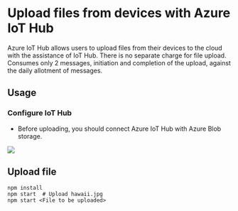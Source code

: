 # Upload files from devices with Azure IoT Hub

Azure IoT Hub allows users to upload files from their devices to the cloud with the assistance of IoT Hub.
There is no separate charge for file upload. Consumes only 2 messages,  initiation and completion of the upload, against the daily allotment of messages.

## Usage

### Configure IoT Hub
* Before uploading, you should connect Azure IoT Hub with Azure Blob storage.

![](https://docs.microsoft.com/ja-jp/azure/iot-hub/media/iot-hub-configure-file-upload/file-upload-settings.png)

## Upload file
```
npm install
npm start  # Upload hawaii.jpg
npm start <File to be uploaded>
```